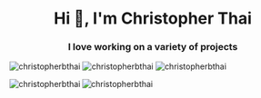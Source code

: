 <h1 align="center">Hi 👋, I'm Christopher Thai</h1>
<h3 align="center">I love working on a variety of projects</h3>

<p align="left">
<img src="https://komarev.com/ghpvc/?username=christopherbthai&label=Profile%20views&color=0e75b6&style=flat" alt="christopherbthai" />
<img src="https://discordbots.org/api/widget/status/408785106942164992.svg" alt="christopherbthai" />
<img src="https://discordbots.org/api/widget/servers/408785106942164992.svg" alt="christopherbthai" />
</p>

<img align="left" src="https://github-readme-stats.vercel.app/api/top-langs?username=christopherbthai&show_icons=true&locale=en&layout=compact" alt="christopherbthai" /><img align="center" src="https://github-readme-stats.vercel.app/api?username=christopherbthai&show_icons=true&locale=en" alt="christopherbthai" />
